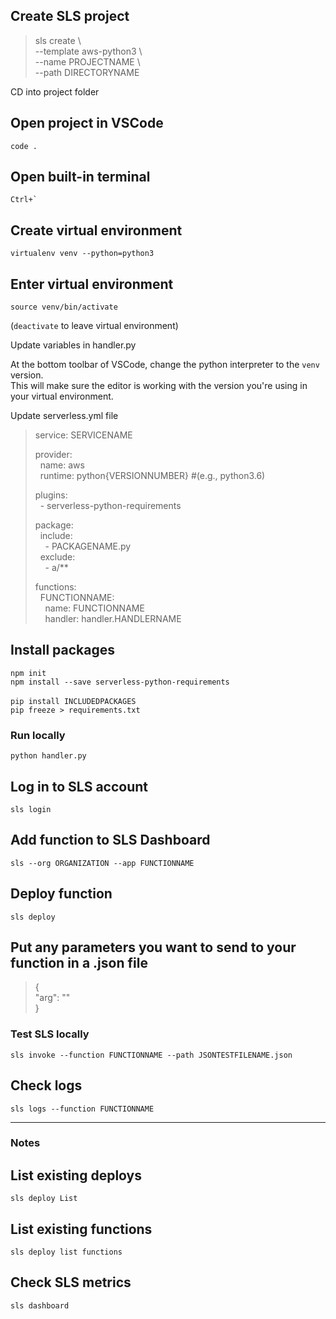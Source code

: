 ## Create SLS project
>sls create \\ \
>  --template aws-python3 \\ \
>  --name PROJECTNAME \\ \
>  --path DIRECTORYNAME

CD into project folder

## Open project in VSCode
`code .`

## Open built-in terminal
``Ctrl+` ``

## Create virtual environment
`virtualenv venv --python=python3`

## Enter virtual environment
`source venv/bin/activate`

(`deactivate` to leave virtual environment)

Update variables in handler.py

At the bottom toolbar of VSCode, change the python interpreter to the `venv` version. \
This will make sure the editor is working with the version you're using in your virtual environment.

Update serverless.yml file

>service: SERVICENAME
>
>provider: \
>&nbsp;&nbsp;name: aws \
>&nbsp;&nbsp;runtime: python{VERSIONNUMBER} #(e.g., python3.6)
>
>plugins: \
>&nbsp;&nbsp;\- serverless-python-requirements
>
>package: \
>&nbsp;&nbsp;include: \
>&nbsp;&nbsp;&nbsp;&nbsp;\- PACKAGENAME.py \
>&nbsp;&nbsp;exclude: \
>&nbsp;&nbsp;&nbsp;&nbsp;\- a/**
>
>functions: \
>&nbsp;&nbsp;FUNCTIONNAME: \
>&nbsp;&nbsp;&nbsp;&nbsp;name: FUNCTIONNAME \
>&nbsp;&nbsp;&nbsp;&nbsp;handler: handler.HANDLERNAME


## Install packages
`npm init` \
`npm install --save serverless-python-requirements` \
\
`pip install INCLUDEDPACKAGES` \
`pip freeze > requirements.txt` 

### Run locally
`python handler.py`

## Log in to SLS account
`sls login`

## Add function to SLS Dashboard
`sls --org ORGANIZATION --app FUNCTIONNAME`

## Deploy function
`sls deploy`


## Put any parameters you want to send to your function in a .json file
>{ \
>  "arg": "" \
>}

### Test SLS locally
`sls invoke --function FUNCTIONNAME --path JSONTESTFILENAME.json`

## Check logs
`sls logs --function FUNCTIONNAME`

---
### Notes

## List existing deploys
`sls deploy List`

## List existing functions
`sls deploy list functions`

## Check SLS metrics
`sls dashboard`
